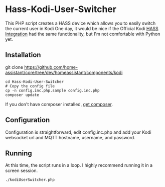# Hass-Kodi-User-Switcher

This PHP script creates a HASS device which allows you to easily switch the current user in Kodi
One day, it would be nice if the Official Kodi [HASS Integration](https://github.com/home-assistant/core/tree/dev/homeassistant/components/kodi) had the same functionality, but I'm not comfortable with Python yet.

## Installation

git clone https://github.com/home-assistant/core/tree/dev/homeassistant/components/kodi
```
cd Hass-Kodi-User-Switcher
# Copy the config file
cp -n config.inc.php.sample config.inc.php
composer update
```
If you don't have composer installed, [get composer](https://getcomposer.org/download/).

## Configuration
Configuration is straightforward, edit config.inc.php and add your Kodi websocket url and MQTT hostname, username, and password.


## Running
At this time, the script runs in a loop. 
I highly recommend running it in a screen session.
```
./kodiUserSwitcher.php
```
